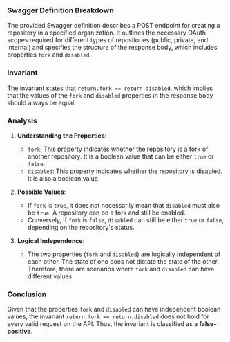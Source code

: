 ### Swagger Definition Breakdown
The provided Swagger definition describes a POST endpoint for creating a repository in a specified organization. It outlines the necessary OAuth scopes required for different types of repositories (public, private, and internal) and specifies the structure of the response body, which includes properties `fork` and `disabled`.

### Invariant
The invariant states that `return.fork == return.disabled`, which implies that the values of the `fork` and `disabled` properties in the response body should always be equal.

### Analysis
1. **Understanding the Properties**:
   - `fork`: This property indicates whether the repository is a fork of another repository. It is a boolean value that can be either `true` or `false`.
   - `disabled`: This property indicates whether the repository is disabled. It is also a boolean value.

2. **Possible Values**:
   - If `fork` is `true`, it does not necessarily mean that `disabled` must also be `true`. A repository can be a fork and still be enabled.
   - Conversely, if `fork` is `false`, `disabled` can still be either `true` or `false`, depending on the repository's status.

3. **Logical Independence**:
   - The two properties (`fork` and `disabled`) are logically independent of each other. The state of one does not dictate the state of the other. Therefore, there are scenarios where `fork` and `disabled` can have different values.

### Conclusion
Given that the properties `fork` and `disabled` can have independent boolean values, the invariant `return.fork == return.disabled` does not hold for every valid request on the API. Thus, the invariant is classified as a **false-positive**.
